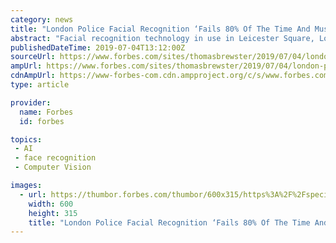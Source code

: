 ```yaml
---
category: news
title: "London Police Facial Recognition ‘Fails 80% Of The Time And Must Stop Now’"
abstract: "Facial recognition technology in use in Leicester Square, London. Kirsty O'Connor/PA Images via Getty Images London’s Metropolitan Police’s controversial trial of facial recognition technology to spot suspects failed to work 80% of the time and could ..."
publishedDateTime: 2019-07-04T13:12:00Z
sourceUrl: https://www.forbes.com/sites/thomasbrewster/2019/07/04/london-police-facial-recognition-fails-80-of-the-time-and-must-stop-now/
ampUrl: https://www.forbes.com/sites/thomasbrewster/2019/07/04/london-police-facial-recognition-fails-80-of-the-time-and-must-stop-now/amp/
cdnAmpUrl: https://www-forbes-com.cdn.ampproject.org/c/s/www.forbes.com/sites/thomasbrewster/2019/07/04/london-police-facial-recognition-fails-80-of-the-time-and-must-stop-now/amp/
type: article

provider:
  name: Forbes
  id: forbes

topics:
 - AI
 - face recognition
 - Computer Vision

images:
  - url: https://thumbor.forbes.com/thumbor/600x315/https%3A%2F%2Fspecials-images.forbesimg.com%2Fimageserve%2F1074319518%2F960x0.jpg
    width: 600
    height: 315
    title: "London Police Facial Recognition ‘Fails 80% Of The Time And Must Stop Now’"
---
```

